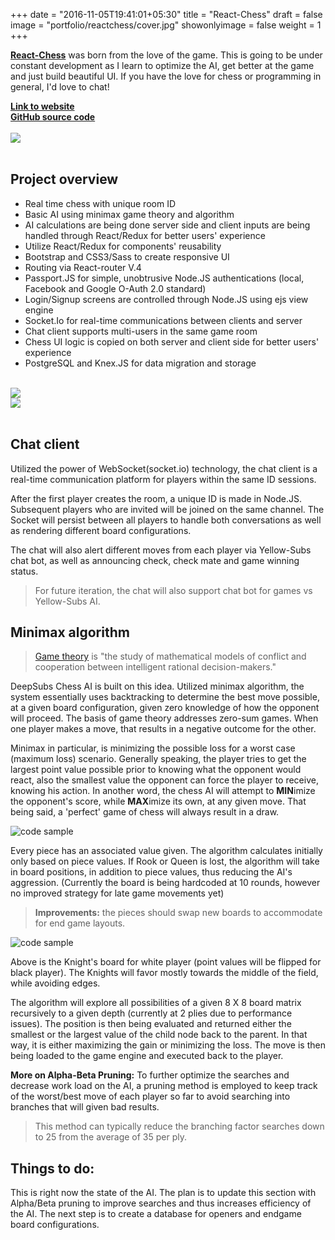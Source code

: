 +++
date = "2016-11-05T19:41:01+05:30"
title = "React-Chess"
draft = false
image = "portfolio/reactchess/cover.jpg"
showonlyimage = false
weight = 1
+++

<p>
<a href="https://deep-subs.herokuapp.com/" target="_blank"><strong>React-Chess</strong></a> was born from the love of the game. This is going to be under constant development as I learn to optimize the AI, get better at the game and just build beautiful UI. If you have the love for chess or programming in general, I'd love to chat!
</p>

<!--more-->

<div><a href="https://deep-subs.herokuapp.com/" target="_blank"><strong>Link to website</strong></a></div>
<div><a href="https://github.com/Phongtlam/DeepSubs" target="_blank"><strong>GitHub source code</strong></a></div>

<br>

<div><a href="https://deep-subs.herokuapp.com/" target="_blank"><img src="/myjourney/portfolio/reactchess/welcome.jpg"></a></div>

<br>

## Project overview

- Real time chess with unique room ID
- Basic AI using minimax game theory and algorithm
- AI calculations are being done server side and client inputs are being handled through React/Redux for better users' experience
- Utilize React/Redux for components' reusability
- Bootstrap and CSS3/Sass to create responsive UI
- Routing via React-router V.4
- Passport.JS for simple, unobtrusive Node.JS authentications (local, Facebook and Google O-Auth 2.0 standard)
- Login/Signup screens are controlled through Node.JS using ejs view engine
- Socket.Io for real-time communications between clients and server
- Chat client supports multi-users in the same game room
- Chess UI logic is copied on both server and client side for better users' experience
- PostgreSQL and Knex.JS for data migration and storage

<br>

<div class="reactchess"><img src="/myjourney/portfolio/reactchess/techstack.jpg"></div>
<div class="reactchess"><img src="/myjourney/portfolio/reactchess/thumb.jpg"></div>

<br>

## Chat client

Utilized the power of WebSocket(socket.io) technology, the chat client is a real-time communication platform for players within the same ID sessions.

After the first player creates the room, a unique ID is made in Node.JS. Subsequent players who are invited will be joined on the same channel. The Socket will persist between all players to handle both conversations as well as rendering different board configurations.

The chat will also alert different moves from each player via Yellow-Subs chat bot, as well as announcing check, check mate and game winning status.

> For future iteration, the chat will also support chat bot for games vs Yellow-Subs AI.

## Minimax algorithm

> [Game theory](https://en.wikipedia.org/wiki/Game_theory) is "the study of mathematical models of conflict and cooperation between intelligent rational decision-makers."

DeepSubs Chess AI is built on this idea. Utilized minimax algorithm, the system essentially uses backtracking to determine the best move possible, at a given board configuration, given zero knowledge of how the opponent will proceed. The basis of game theory addresses zero-sum games. When one player makes a move, that results in a negative outcome for the other.

Minimax in particular, is minimizing the possible loss for a worst case (maximum loss) scenario. Generally speaking, the player tries to get the largest point value possible prior to knowing what the opponent would react, also the smallest value the opponent can force the player to receive, knowing his action. In another word, the chess AI will attempt to **MIN**imize the opponent's score, while **MAX**imize its own, at any given move. That being said, a 'perfect' game of chess will always result in a draw.

![code sample](codesample2.png)

Every piece has an associated value given. The algorithm calculates initially only based on piece values. If Rook or Queen is lost, the algorithm will take in board positions, in addition to piece values, thus reducing the AI's aggression. (Currently the board is being hardcoded at 10 rounds, however no improved strategy for late game movements yet)

> **Improvements:** the pieces should swap new boards to accommodate for end game layouts.

![code sample](codesample1.png)

Above is the Knight's board for white player (point values will be flipped for black player). The Knights will favor mostly towards the middle of the field, while avoiding edges.

The algorithm will explore all possibilities of a given 8 X 8 board matrix recursively to a given depth (currently at 2 plies due to performance issues). The position is then being evaluated and returned either the smallest or the largest value of the child node back to the parent. In that way, it is either maximizing the gain or minimizing the loss. The move is then being loaded to the game engine and executed back to the player.

**More on Alpha-Beta Pruning:**
To further optimize the searches and decrease work load on the AI, a pruning method is employed to keep track of the worst/best move of each player so far to avoid searching into branches that will given bad results.

> This method can typically reduce the branching factor searches down to 25 from the average of 35 per ply.

## Things to do:
This is right now the state of the AI. The plan is to update this section with Alpha/Beta pruning to improve searches and thus increases efficiency of the AI. The next step is to create a database for openers and endgame board configurations.
